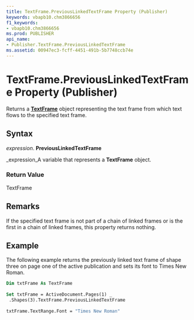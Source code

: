 ```yaml
---
title: TextFrame.PreviousLinkedTextFrame Property (Publisher)
keywords: vbapb10.chm3866656
f1_keywords:
- vbapb10.chm3866656
ms.prod: PUBLISHER
api_name:
- Publisher.TextFrame.PreviousLinkedTextFrame
ms.assetid: 00947ec3-fcff-4451-491b-5b7748ccb74e
---
```



# TextFrame.PreviousLinkedTextFrame Property (Publisher)

Returns a  **[TextFrame](textframe-object-publisher.md)** object representing the text frame from which text flows to the specified text frame.


## Syntax

 _expression_. **PreviousLinkedTextFrame**

 _expression_A variable that represents a  **TextFrame** object.


### Return Value

TextFrame


## Remarks

If the specified text frame is not part of a chain of linked frames or is the first in a chain of linked frames, this property returns nothing.


## Example

The following example returns the previously linked text frame of shape three on page one of the active publication and sets its font to Times New Roman.


```vb
Dim txtFrame As TextFrame 
 
Set txtFrame = ActiveDocument.Pages(1) _ 
 .Shapes(3).TextFrame.PreviousLinkedTextFrame 
 
txtFrame.TextRange.Font = "Times New Roman"
```


